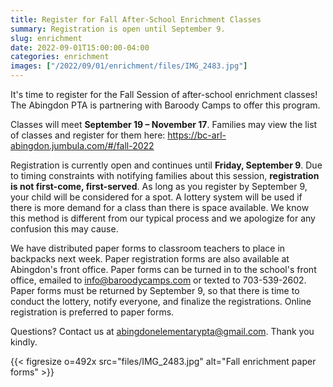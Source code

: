 ```yaml
--- 
title: Register for Fall After-School Enrichment Classes
summary: Registration is open until September 9.
slug: enrichment
date: 2022-09-01T15:00:00-04:00
categories: enrichment
images: ["/2022/09/01/enrichment/files/IMG_2483.jpg"]
---
```


It's time to register for the Fall Session of after-school enrichment classes! The Abingdon PTA is partnering with Baroody Camps to offer this program.

Classes will meet **September 19 – November 17**. Families may view the list of classes and register for them here: https://bc-arl-abingdon.jumbula.com/#/fall-2022

Registration is currently open and continues until **Friday, September 9**. Due to timing constraints with notifying families about this session, **registration is not first-come, first-served**. As long as you register by September 9, your child will be considered for a spot. A lottery system will be used if there is more demand for a class than there is space available. We know this method is different from our typical process and we apologize for any confusion this may cause.

We have distributed paper forms to classroom teachers to place in backpacks next week. Paper registration forms are also available at Abingdon's front office. Paper forms can be turned in to the school's front office, emailed to info@baroodycamps.com or texted to 703-539-2602. Paper forms must be returned by September 9, so that there is time to conduct the lottery, notify everyone, and finalize the registrations. Online registration is preferred to paper forms.

Questions? Contact us at abingdonelementarypta@gmail.com. Thank you kindly.

{{< figresize o=492x src="files/IMG_2483.jpg" alt="Fall enrichment paper forms" >}}